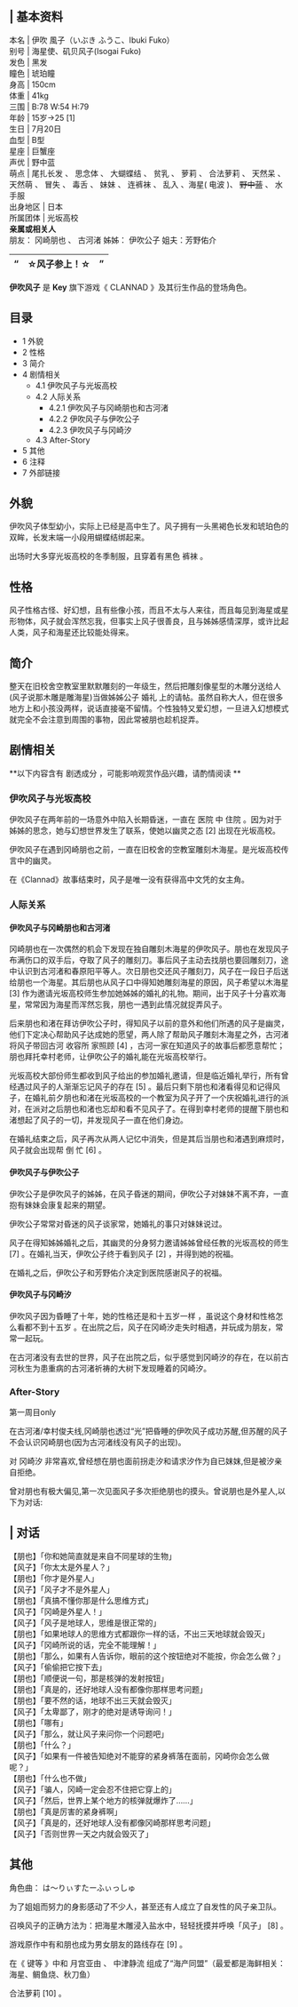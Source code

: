 |  **基本资料**  
---  
本名  |  伊吹 風子（いぶき ふうこ、Ibuki Fuko）   
别号  |  海星使、矶贝风子(Isogai Fuko)   
发色  |  黑发   
瞳色  |  琥珀瞳   
身高  |  150cm   
体重  |  41kg   
三围  |  B:78 W:54 H:79   
年龄  |  15岁→25  [1]   
生日  |  7月20日   
血型  |  B型   
星座  |  巨蟹座   
声优  |  野中蓝   
萌点  |  尾扎长发  、  思念体  、  大蝴蝶结  、  贫乳  、  萝莉  、  合法萝莉  、  天然呆  、  天然萌  、  冒失  、  毒舌  、  妹妹  、  连裤袜  、  乱入  、海星(  电波  )、 ~~野中蓝~~ 、  水手服   
出身地区  |  日本   
所属团体  |  光坂高校   
**亲属或相关人**  
朋友：  冈崎朋也  、  古河渚  姊姊：  伊吹公子  姐夫：芳野佑介  
  
|  “  |  **☆风子参上！☆** |  ”   
---|---|---  
  
**伊吹风子** 是 **Key** 旗下游戏《  CLANNAD  》及其衍生作品的登场角色。

##  目录

  * 1  外貌 
  * 2  性格 
  * 3  简介 
  * 4  剧情相关 
    * 4.1  伊吹风子与光坂高校 
    * 4.2  人际关系 
      * 4.2.1  伊吹风子与冈崎朋也和古河渚 
      * 4.2.2  伊吹风子与伊吹公子 
      * 4.2.3  伊吹风子与冈崎汐 
    * 4.3  After-Story 
  * 5  其他 
  * 6  注释 
  * 7  外部链接 

##  外貌

伊吹风子体型幼小，实际上已经是高中生了。风子拥有一头黑褐色长发和琥珀色的双眸，长发末端一小段用蝴蝶结绑起来。

出场时大多穿光坂高校的冬季制服，且穿着有黑色  裤袜  。

##  性格

风子性格古怪、好幻想，且有些像小孩，而且不太与人来往，而且每见到海星或星形物体，风子就会浑然忘我，但事实上风子很善良，且与姊姊感情深厚，或许比起人类，风子和海星还比较能处得来。

##  简介

整天在旧校舍空教室里默默雕刻的一年级生，然后把雕刻像星型的木雕分送给人(风子说那木雕是雕海星)当做姊姊公子  婚礼
上的请帖。虽然自称大人，但在很多地方上和小孩没两样，说话直接毫不留情。个性独特又爱幻想，一旦进入幻想模式就完全不会注意到周围的事物，因此常被朋也趁机捉弄。

##  剧情相关

**以下内容含有 剧透成分  ，可能影响观赏作品兴趣，请酌情阅读 **

###  伊吹风子与光坂高校

伊吹风子在两年前的一场意外中陷入长期昏迷，一直在  医院  中  住院  。因为对于姊姊的思念，她与幻想世界发生了联系，使她以幽灵之态  [2]
出现在光坂高校。

伊吹风子在遇到冈崎朋也之前，一直在旧校舍的空教室雕刻木海星。是光坂高校传言中的幽灵。

在《Clannad》故事结束时，风子是唯一没有获得高中文凭的女主角。

###  人际关系

####  伊吹风子与冈崎朋也和古河渚

冈崎朋也在一次偶然的机会下发现在独自雕刻木海星的伊吹风子。朋也在发现风子布满伤口的双手后，夺取了风子的雕刻刀。事后风子主动去找朋也要回雕刻刀，途中认识到古河渚和春原阳平等人。次日朋也交还风子雕刻刀，风子在一段日子后送给朋也一个海星。其后朋也从风子口中得知她雕刻海星的原因，风子希望以木海星
[3]  作为邀请光坂高校师生参加她姊姊的婚礼的礼物。期间，出于风子十分喜欢海星，常常因为海星而浑然忘我，朋也一遇到此情况就捉弄风子。

后来朋也和渚在拜访伊吹公子时，得知风子以前的意外和他们所遇的风子是幽灵，他们下定决心帮助风子达成她的愿望，两人除了帮助风子雕刻木海星之外，古河渚将风子带回古河
收容所  家照顾  [4]  ，古河一家在知道风子的故事后都愿意帮忙；朋也拜托幸村老师，让伊吹公子的婚礼能在光坂高校举行。

光坂高校大部份师生都收到风子给出的参加婚礼邀请，但是临近婚礼举行，所有曾经遇过风子的人渐渐忘记风子的存在  [5]
。最后只剩下朋也和渚看得见和记得风子，在婚礼前夕朋也和渚在光坂高校的一个教室为风子开了一个庆祝婚礼进行的派对，在派对之后朋也和渚也忘却和看不见风子了。在得到幸村老师的提醒下朋也和渚想起了风子的一切，并发现风子一直在他们身边。

在婚礼结束之后，风子再次从两人记忆中消失，但是其后当朋也和渚遇到麻烦时，风子就会出现帮  倒  忙  [6]  。

####  伊吹风子与伊吹公子

伊吹公子是伊吹风子的姊姊，在风子昏迷的期间，伊吹公子对妹妹不离不弃，一直抱有妹妹会康复起来的期望。

伊吹公子常常对昏迷的风子谈家常，她婚礼的事只对妹妹说过。

风子在得知姊姊婚礼之后，其幽灵的分身努力邀请姊姊曾经任教的光坂高校的师生  [7]  。在婚礼当天，伊吹公子终于看到风子  [2]  ，并得到她的祝福。

在婚礼之后，伊吹公子和芳野佑介决定到医院感谢风子的祝福。

####  伊吹风子与冈崎汐

伊吹风子因为昏睡了十年，她的性格还是和十五岁一样  ，虽说这个身材和性格怎么看都不到十五岁
。在出院之后，风子在冈崎汐走失时相遇，并玩成为朋友，常常一起玩。

在古河渚没有去世的世界，风子在出院之后，似乎感觉到冈崎汐的存在，在以前古河秋生为患重病的古河渚祈祷的大树下发现睡着的冈崎汐。

###  After-Story

第一周目only

在古河渚/幸村俊夫线,冈崎朋也透过“光”把昏睡的伊吹风子成功苏醒,但苏醒的风子不会认识冈崎朋也(因为古河渚线没有风子的出现)。

对  冈崎汐  非常喜欢,曾经想在朋也面前拐走汐和请求汐作为自已妺妺,但是被汐亲自拒绝。

曾对朋也有极大偏见,第一次见面风子多次拒绝朋也的摸头。曾说朋也是外星人,以下为对话:

|  对话  
---  
【朋也】「你和她简直就是来自不同星球的生物」 </br> 【风子】「你太太是外星人？」 </br> 【朋也】「你才是外星人」 </br>
【风子】「风子才不是外星人」 </br> 【朋也】「真搞不懂你那是什么思维方式」 </br> 【风子】「冈崎是外星人！」 </br>
【风子】「风子是地球人，思维是很正常的」 </br> 【朋也】「如果地球人的思维方式都跟你一样的话，不出三天地球就会毁灭」 </br>
【风子】「冈崎所说的话，完全不能理解！」 </br> 【朋也】「那么，如果有人告诉你，眼前的这个按钮绝对不能按，你会怎么做？」 </br>
【风子】「偷偷把它按下去」 </br> 【朋也】「顺便说一句，那是核弹的发射按钮」 </br> 【朋也】「真是的，还好地球人没有都像你那样思考问题」
</br> 【朋也】「要不然的话，地球不出三天就会毁灭」 </br> 【风子】「太卑鄙了，刚才的绝对是诱导询问！」 </br> 【朋也】「哪有」 </br>
【风子】「那么，就让风子来问你一个问题吧」 </br> 【朋也】「什么？」 </br>
【风子】「如果有一件被告知绝对不能穿的紧身裤落在面前，冈崎你会怎么做呢？」 </br> 【朋也】「什么也不做」 </br>
【风子】「骗人，冈崎一定会忍不住把它穿上的」 </br> 【风子】「然后，世界上某个地方的核弹就爆炸了……」 </br> 【朋也】「真是厉害的紧身裤啊」
</br> 【风子】「真是的，还好地球人没有都像冈崎那样思考问题」 </br> 【风子】「否则世界一天之内就会毁灭了」 </br>  
  
##  其他

角色曲：  は～りぃすたーふぃっしゅ

为了姐姐而努力的身影感动了不少人，甚至还有人成立了自发性的风子亲卫队。

召唤风子的正确方法为：把海星木雕浸入盐水中，轻轻抚摸并呼唤「风子」  [8]  。

游戏原作中有和朋也成为男女朋友的路线存在  [9]  。

在《  键等  》中和  月宫亚由  、  中津静流  组成了“海产同盟”（最爱都是海鲜相关：海星、鲷鱼烧、秋刀鱼）

合法萝莉  [10]  。